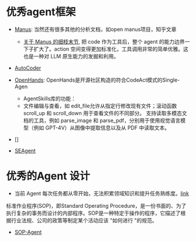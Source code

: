 


# 优秀agent框架

-  [Manus](https://www.zhihu.com/question/14408688686/answer/1900815257292768035): 当然还有很多其他的分析文档，如open manus项目，知乎文章
	- [关于 Manus 的细枝末节](https://zhuanlan.zhihu.com/p/31458886937), 把 code 作为工具后，整个 agent 的能力边界一下子扩大了。action 空间变得更加标准化，工具调用非常的简单优雅。这也是一种对 LLM 原生能力的发掘和利用。
- [AutoCoder](https://github.com/allwefantasy/auto-coder)




- [OpenHands](): OpenHands是开源社区构造的符合CodeAct模式的Single-Agen
    - AgentSkills库的功能：
    - 文件编辑与查看，如 edit_file允许从指定行修改现有文件；滚动函数 scroll_up 和 scroll_down 用于查看文件的不同部分。
支持读取多模态文档的工具，例如 parse_image 和 parse_pdf，分别用于使用视觉语言模型（例如 GPT-4V）从图像中提取信息以及从 PDF 中读取文本。






- []

- [SEAgent](https://github.com/SunzeY/SEAgent)

# 优秀的Agent 设计

- 当前 Agent 每次任务都从零开始，无法积累领域知识和提升任务熟练度。[link](https://01.me/2025/09/two-clouds-over-agents/)



标准作业程序(SOP)，即Standard Operating Procedure，是一份书面的、为了执行复杂的事务而设计的内部程序。SOP是一种特定于操作的程序，它描述了根据行业法规、公司的政策等制定某个活动应该 "如何进行 "的规范。
- [SOP-Agent](https://www.themoonlight.io/zh/review/sop-agent-empower-general-purpose-ai-agent-with-domain-specific-sops)
